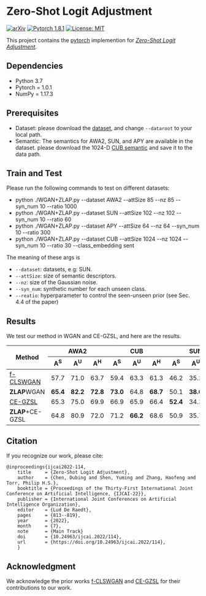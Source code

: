 # Zero-Shot Logit Adjustment
[![arXiv](https://img.shields.io/badge/stat.ML-arXiv%3A2204.11822-B31B1B.svg)](https://arxiv.org/abs/2204.11822)
[![Pytorch 1.8.1](https://img.shields.io/badge/pytorch-1.0.1-blue.svg)](https://pytorch.org/)
[![License: MIT](https://img.shields.io/badge/License-MIT-yellow.svg)](https://github.com/cdb342/IJCAI-2022-ZLA)

This project contains the [pytorch](http://pytorch.org/) implemention for [*Zero-Shot Logit Adjustment*](https://www.ijcai.org/proceedings/2022/0114.pdf).

## Dependencies
- Python 3.7
- Pytorch = 1.0.1
- NumPy = 1.17.3
## Prerequisites
- Dataset: please download the [dataset](https://www.mpi-inf.mpg.de/departments/computer-vision-and-machine-learning/research/zero-shot-learning/zero-shot-learning-the-good-the-bad-and-the-ugly), and change `--dataroot` to your local path.
- Semantic: The semantics for AWA2, SUN, and APY are available in the dataset. please download the 1024-D [CUB semantic](https://github.com/Hanzy1996/CE-GZSL) and save it to the data path.

## Train and Test
Please run the following commands to test on different datasets:

- python ./WGAN+ZLAP.py --dataset AWA2 --attSize 85 --nz 85 --syn_num 10 --ratio 1000  
- python ./WGAN+ZLAP.py --dataset SUN --attSize 102 --nz 102 --syn_num 10 --ratio 60  
- python ./WGAN+ZLAP.py --dataset APY --attSize 64 --nz 64 --syn_num 10 --ratio 300  
- python ./WGAN+ZLAP.py --dataset CUB --attSize 1024 --nz 1024 --syn_num 10 --ratio 30 --class_embedding sent

The meaning of these args is

- `--dataset`: datasets, e.g: SUN.  
- `--attSize`: size of semantic descriptors.  
- `--nz`: size of the Gaussian noise.  
- `--syn_num`: synthetic number for each unseen class.  
- `--reatio`: hyperparameter to control the seen-unseen prior (see Sec. 4.4 of the paper)

## Results
We test our method in WGAN and CE-GZSL, and here are the results.
<table>
<thead>
  <tr>
    <th rowspan="2">Method</th>
    <th colspan="3">AWA2</th>
    <th colspan="3">CUB</th>
    <th colspan="3">SUN</th>
    <th colspan="3">APY</th>
  </tr>
  <tr>
    <th>A<sup>S</sup></th>
    <th>A<sup>U</sup></th>
    <th>A<sup>H</sup></th>
    <th>A<sup>S</sup></th>
    <th>A<sup>U</sup></th>
    <th>A<sup>H</sup></th>
    <th>A<sup>S</sup></th>
    <th>A<sup>U</sup></th>
    <th>A<sup>H</sup></th>
    <th>A<sup>S</sup></th>
    <th>A<sup>U</sup></th>
    <th>A<sup>H</sup></th>
  </tr>
</thead>
<tbody>
  <tr>
    <td><a href="https://openaccess.thecvf.com/content_cvpr_2018/html/Xian_Feature_Generating_Networks_CVPR_2018_paper.html">f-CLSWGAN</a></td>
    <td>57.7</td>
    <td>71.0</td>
    <td>63.7</td>
    <td>59.4</td>
    <td>63.3</td>
    <td>61.3</td>
    <td>46.2</td>
    <td>35.2</td>
    <td>40.0</td>
    <td>32.5</td>
    <td>57.2</td>
    <td>41.5</td>
  </tr>
  <tr>
    <td><b>ZLAP</b>WGAN</td>
    <td><b>65.4</td>
    <td><b>82.2</td>
    <td><b>72.8</td>
    <td><b>73.0</td>
    <td>64.8</td>
    <td><b>68.7</td>
    <td>50.1</td>
    <td><b>38.0</td>
    <td><b>43.2</td>
    <td><b>40.2</td>
    <td>53.8</td>
    <td>46.0</td>
  </tr>
  <tr>
    <td><a href="https://openaccess.thecvf.com/content/CVPR2021/html/Han_Contrastive_Embedding_for_Generalized_Zero-Shot_Learning_CVPR_2021_paper.html">CE-GZSL</a></td>
    <td>65.3</td>
    <td>75.0</td>
    <td>69.9</td>
    <td>66.9</td>
    <td>65.9</td>
    <td>66.4</td>
    <td><b>52.4</td>
    <td>34.3</td>
    <td>41.5</td>
    <td>28.3</td>
    <td><b>65.8</td>
    <td>39.6</td>
  </tr>
  <tr>
    <td><b>ZLAP</b>+CE-GZSL</td>
    <td>64.8</td>
    <td>80.9</td>
    <td>72.0</td>
    <td>71.2</td>
    <td><b>66.2</td>
    <td>68.6</td>
    <td>50.9</td>
    <td>35.7</td>
    <td>42.0</td>
    <td>38.3</td>
    <td>60.9</td>
    <td><b>47.0</td>
  </tr>
</tbody>
</table>

## Citation
If you recognize our work, please cite:  

    @inproceedings{ijcai2022-114,
        title     = {Zero-Shot Logit Adjustment},
        author    = {Chen, Dubing and Shen, Yuming and Zhang, Haofeng and Torr, Philip H.S.},
        booktitle = {Proceedings of the Thirty-First International Joint Conference on Artificial Intelligence, {IJCAI-22}},
        publisher = {International Joint Conferences on Artificial Intelligence Organization},
        editor    = {Lud De Raedt},
        pages     = {813--819},
        year      = {2022},
        month     = {7},
        note      = {Main Track}
        doi       = {10.24963/ijcai.2022/114},
        url       = {https://doi.org/10.24963/ijcai.2022/114},
        }
    
## Acknowledgment
We acknowledge the prior works [f-CLSWGAN](https://www.mpi-inf.mpg.de/departments/computer-vision-and-machine-learning/research/zero-shot-learning/feature-generating-networks-for-zero-shot-learning) and [CE-GZSL](https://github.com/Hanzy1996/CE-GZSL) for their contributions to our work.

